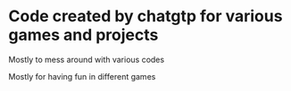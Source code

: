 
# Code created by chatgtp for various games and projects

Mostly to mess around with various codes

Mostly for having fun in different games
